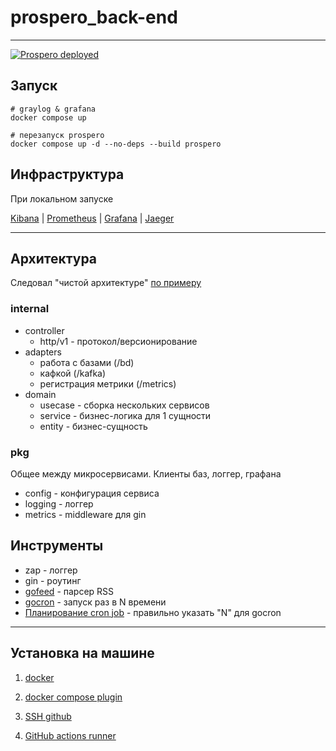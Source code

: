 # prospero_back-end

---

[![Prospero deployed](https://github.com/mskKote/prospero_backend/actions/workflows/deploy-job.yml/badge.svg)](https://github.com/mskKote/prospero_backend/actions/workflows/deploy-job.yml)

## Запуск
```shell
# graylog & grafana
docker compose up

# перезапуск prospero
docker compose up -d --no-deps --build prospero
```

## Инфраструктура

При локальном запуске

[Kibana](http://127.0.0.1:5601/) | 
[Prometheus](http://localhost:9090/) | 
[Grafana](http://localhost:3000/) | 
[Jaeger](http://localhost:16686/)

[//]: # (```shell)

[//]: # (# example Graylog)

[//]: # (echo -n '{ "version": "1.1", "host": "example.org", "short_message": "TEST #2", "level": 5, "_some_info": "foo)

[//]: # (" }' | nc -w0 -u localhost 12201)

[//]: # (```)

---
## Архитектура

Следовал "чистой архитектуре" [по примеру](https://github.com/theartofdevel/golang-clean-architecture)

### internal

* controller
  * http/v1 - протокол/версионирование
* adapters
  * работа с базами (/bd)
  * кафкой (/kafka)
  * регистрация метрики (/metrics)
* domain
  * usecase - сборка нескольких сервисов
  * service - бизнес-логика для 1 сущности
  * entity - бизнес-сущность

### pkg

Общее между микросервисами. Клиенты баз, логгер, графана

* config - конфигурация сервиса
* logging - логгер
* metrics - middleware для gin

## Инструменты

* zap - логгер
* gin - роутинг
* [gofeed](https://github.com/mmcdole/gofeed) - парсер RSS
* [gocron](https://github.com/go-co-op/gocron) - запуск раз в N времени 
* [Планирование cron job](https://crontab.guru/#0_*_*_*_*) - правильно указать "N" для gocron

---
## Установка на машине

1. [docker](https://docs.docker.com/engine/install/ubuntu/)

2. [docker compose plugin](https://www.digitalocean.com/community/tutorials/how-to-install-and-use-docker-compose-on-ubuntu-22-04)

3. [SSH github](https://docs.github.com/en/authentication/connecting-to-github-with-ssh/adding-a-new-ssh-key-to-your-github-account)

4. [GitHub actions runner](https://habr.com/ru/articles/737148/)